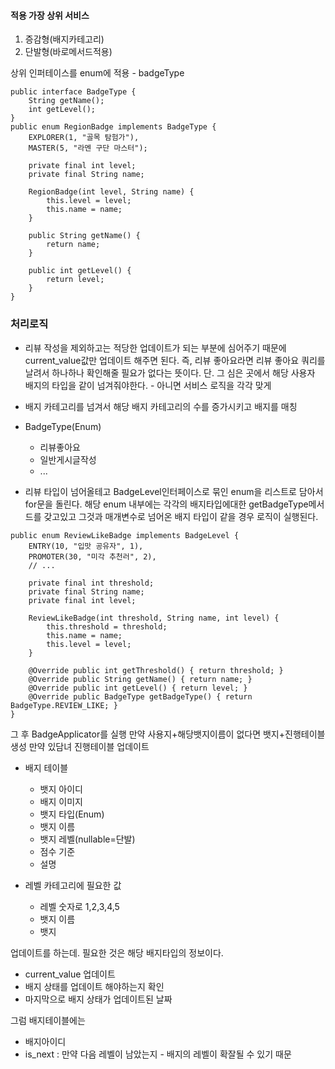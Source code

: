 
#### 적용 가장 상위 서비스
1. 증감형(배지카테고리)
2. 단발형(바로메서드적용)

상위 인퍼테이스를 enum에 적용 - badgeType
```
public interface BadgeType {
    String getName();
    int getLevel();
}
public enum RegionBadge implements BadgeType {
    EXPLORER(1, "골목 탐험가"),
    MASTER(5, "라멘 구단 마스터");

    private final int level;
    private final String name;

    RegionBadge(int level, String name) {
        this.level = level;
        this.name = name;
    }

    public String getName() {
        return name;
    }

    public int getLevel() {
        return level;
    }
}

```

### 처리로직
- 리뷰 작성을 제외하고는 적당한 업데이트가 되는 부분에 심어주기 때문에 current_value값만 업데이트 해주면 된다. 즉, 리뷰 좋아요라면 리뷰 좋아요 쿼리를 날려서 하나하나 확인해줄 필요가 없다는 뜻이다. 단. 그 심은 곳에서 해당 사용자 배지의 타입을 같이 넘겨줘야한다. - 아니면 서비스 로직을 각각 맞게
- 배지 카테고리를 넘겨서 해당 배지 카테고리의 수를 증가시키고 배지를 매칭

- BadgeType(Enum)
	- 리뷰좋아요
	- 일반게시글작성
	- ...
- 리뷰 타입이 넘어올테고 BadgeLevel인터페이스로 묶인 enum을 리스트로 담아서 for문을 돌린다. 해당 enum 내부에는 각각의 배지타입에대한 getBadgeType메서드를 갖고있고 그것과 매개변수로 넘어온 배지 타입이 같을 경우 로직이 실행된다.
```
public enum ReviewLikeBadge implements BadgeLevel {
    ENTRY(10, "입맛 공유자", 1),
    PROMOTER(30, "미각 추천러", 2),
    // ...

    private final int threshold;
    private final String name;
    private final int level;

    ReviewLikeBadge(int threshold, String name, int level) {
        this.threshold = threshold;
        this.name = name;
        this.level = level;
    }

    @Override public int getThreshold() { return threshold; }
    @Override public String getName() { return name; }
    @Override public int getLevel() { return level; }
    @Override public BadgeType getBadgeType() { return BadgeType.REVIEW_LIKE; }
}

```


그 후 BadgeApplicator를 실행
만약 사용지+해당뱃지이름이 없다면 뱃지+진행테이블 생성
만약 있담녀 진행테이블 업데이트

- 배지 테이블
	- 뱃지 아이디
	- 배지 이미지
	- 뱃지 타입(Enum)
	- 뱃지 이름
	- 뱃지 레벨(nullable=단발)
	- 점수 기준
	- 설명

- 레벨 카테고리에 필요한 값
	- 레벨 숫자로 1,2,3,4,5
	- 뱃지 이름
	- 뱃지


업데이트를 하는데. 
필요한 것은 해당 배지타입의 정보이다.
- current_value 업데이트
- 배지 상태를 업데이트 해야하는지 확인
- 마지막으로 배지 상태가 업데이트된 날짜

그럼 배지테이블에는 
- 배지아이디
- is_next : 만약 다음 레벨이 남았는지 - 배지의 레벨이 확잘될 수 있기 때문



